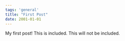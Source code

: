 ```yaml
---
tags: 'general'
title: "First Post"
date: 2001-01-01
---
```


<!-- Excerpt Start -->
My first post!
This is included.<!-- Excerpt End -->
This will not be included.